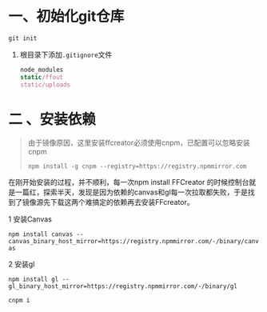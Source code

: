 # 一、初始化git仓库

```js
git init
```

1. 根目录下添加`.gitignore`文件

   ```js
   node_modules
   static/ffout
   static/uploads
   ```

   

# 二 、安装依赖
> 由于镜像原因，这里安装ffcreator必须使用cnpm，已配置可以忽略安装cnpm
>
> `npm install -g cnpm --registry=https://registry.npmmirror.com`


在刚开始安装的过程，并不顺利，每一次npm install FFCreator 的时候控制台就是一篇红，探索半天，发现是因为依赖的canvas和gl每一次拉取都失败，于是找到了镜像源先下载这两个难搞定的依赖再去安装FFcreator。


1 安装Canvas

`npm install canvas --canvas_binary_host_mirror=https://registry.npmmirror.com/-/binary/canvas `


2 安装gl

`npm install gl --gl_binary_host_mirror=https://registry.npmmirror.com/-/binary/gl`


```js
cnpm i
